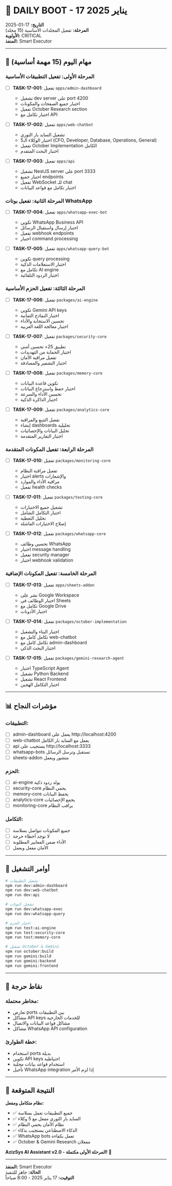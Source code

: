 # 🚀 DAILY BOOT - 17 يناير 2025

**التاريخ:** 17-01-2025  
**المرحلة:** تفعيل المجلدات الأساسية (15 مجلد)  
**الأولوية:** CRITICAL  
**المنفذ:** Smart Executor  

---

## 🎯 مهام اليوم (15 مهمة أساسية)

### المرحلة الأولى: تفعيل التطبيقات الأساسية

- [ ] **TASK-17-001**: تفعيل `apps/admin-dashboard`
  - تشغيل dev server على port 4200
  - اختبار جميع الصفحات والمكونات
  - تفعيل October Research section
  - اختبار تكامل مع API

- [ ] **TASK-17-002**: تفعيل `apps/web-chatbot`
  - تشغيل السايد بار الثوري
  - اختبار الوكلاء الـ5 (CFO, Developer, Database, Operations, General)
  - تفعيل October Implementation الكامل
  - اختبار البحث المتقدم

- [ ] **TASK-17-003**: تفعيل `apps/api`
  - تشغيل NestJS server على port 3333
  - اختبار جميع endpoints
  - تفعيل WebSocket للـ chat
  - اختبار تكامل مع قواعد البيانات

### المرحلة الثانية: تفعيل بوتات WhatsApp

- [ ] **TASK-17-004**: تفعيل `apps/whatsapp-exec-bot`
  - تكوين WhatsApp Business API
  - اختبار إرسال واستقبال الرسائل
  - تفعيل webhook endpoints
  - اختبار command processing

- [ ] **TASK-17-005**: تفعيل `apps/whatsapp-query-bot`
  - تكوين query processing
  - اختبار الاستعلامات الذكية
  - تكامل مع AI engine
  - اختبار الردود التلقائية

### المرحلة الثالثة: تفعيل الحزم الأساسية

- [ ] **TASK-17-006**: تفعيل `packages/ai-engine`
  - تكوين Gemini API keys
  - اختبار النماذج الثمانية
  - تحسين الاستجابة والأداء
  - اختبار معالجة اللغة العربية

- [ ] **TASK-17-007**: تفعيل `packages/security-core`
  - تطبيق 25+ تحسين أمني
  - اختبار الحماية من التهديدات
  - تفعيل مراقبة الأمان
  - اختبار التشفير والمصادقة

- [ ] **TASK-17-008**: تفعيل `packages/memory-core`
  - تكوين قاعدة البيانات
  - اختبار حفظ واسترجاع البيانات
  - تحسين الأداء والسرعة
  - اختبار الذاكرة الذكية

- [ ] **TASK-17-009**: تفعيل `packages/analytics-core`
  - تفعيل التتبع والمراقبة
  - إنشاء dashboards تحليلية
  - تحليل البيانات والإحصائيات
  - اختبار التقارير المتقدمة

### المرحلة الرابعة: تفعيل المكونات المتقدمة

- [ ] **TASK-17-010**: تفعيل `packages/monitoring-core`
  - تفعيل مراقبة النظام
  - اختبار alerts والإشعارات
  - مراقبة الأداء والموارد
  - تفعيل health checks

- [ ] **TASK-17-011**: تفعيل `packages/testing-core`
  - تشغيل جميع الاختبارات
  - اختبار التكامل الشامل
  - تحليل التغطية
  - إصلاح الاختبارات الفاشلة

- [ ] **TASK-17-012**: تفعيل `packages/whatsapp-core`
  - تحسين وظائف WhatsApp
  - اختبار message handling
  - تفعيل security manager
  - اختبار webhook validation

### المرحلة الخامسة: تفعيل المكونات الإضافية

- [ ] **TASK-17-013**: تفعيل `apps/sheets-addon`
  - نشر على Google Workspace
  - اختبار الوظائف في Sheets
  - تكامل مع Google Drive
  - اختبار الأذونات

- [ ] **TASK-17-014**: تفعيل `packages/october-implementation`
  - اختبار البناء والتشغيل
  - تكامل كامل مع web-chatbot
  - تكامل كامل مع admin-dashboard
  - اختبار البحث الذكي

- [ ] **TASK-17-015**: تفعيل `packages/gemini-research-agent`
  - اختبار TypeScript Agent
  - تشغيل Python Backend
  - تشغيل React Frontend
  - اختبار التكامل الهجين

---

## 📊 مؤشرات النجاح

### التطبيقات:
- [ ] admin-dashboard يعمل على http://localhost:4200
- [ ] web-chatbot يعمل مع السايد بار الكامل
- [ ] api يستجيب على http://localhost:3333
- [ ] whatsapp-bots تستقبل وترسل الرسائل
- [ ] sheets-addon منشور ويعمل

### الحزم:
- [ ] ai-engine يولد ردود ذكية
- [ ] security-core يحمي النظام
- [ ] memory-core يحفظ البيانات
- [ ] analytics-core يجمع الإحصائيات
- [ ] monitoring-core يراقب النظام

### التكامل:
- [ ] جميع المكونات تتواصل بسلاسة
- [ ] لا توجد أخطاء حرجة
- [ ] الأداء ضمن المعايير المطلوبة
- [ ] الأمان مفعل ويعمل

---

## 🔧 أوامر التشغيل

```bash
# تشغيل التطبيقات
npm run dev:admin-dashboard
npm run dev:web-chatbot
npm run dev:api

# تشغيل البوتات
npm run dev:whatsapp-exec
npm run dev:whatsapp-query

# اختبار الحزم
npm run test:ai-engine
npm run test:security-core
npm run test:memory-core

# تشغيل October & Gemini
npm run october:build
npm run gemini:build
npm run gemini:backend
npm run gemini:frontend
```

---

## 🚨 نقاط حرجة

### مخاطر محتملة:
- تعارض ports بين التطبيقات
- مشاكل API keys للخدمات الخارجية
- مشاكل قواعد البيانات والاتصال
- مشاكل WhatsApp API configuration

### خطة الطوارئ:
- استخدام ports بديلة
- تكوين API keys احتياطية
- استخدام قواعد بيانات محلية
- تأجيل WhatsApp integration إذا لزم الأمر

---

## 🎉 النتيجة المتوقعة

**نظام متكامل ومفعل:**
- ✅ جميع التطبيقات تعمل بسلاسة
- ✅ السايد بار الثوري مفعل مع 5 وكلاء
- ✅ نظام الأمان يحمي النظام
- ✅ الذكاء الاصطناعي يستجيب بذكاء
- ✅ WhatsApp bots تعمل بكفاءة
- ✅ October & Gemini Research مفعلان

**AzizSys AI Assistant v2.0 - المرحلة الأولى مكتملة! 🚀**

---

**المنفذ:** Smart Executor  
**الحالة:** جاهز للتنفيذ  
**التوقيت:** 17 يناير 2025 - 8:00 صباحاً